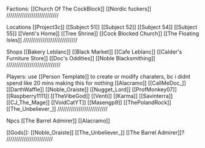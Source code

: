 Factions:
 [[Church Of The CockBlock]]
 [[Nordic fuckers]]
 ///////////////////////////

Locations
 [[Project3c]]
 [[Subject 51]]
 [[Subject 52]]
 [[Subject 54]]
 [[Subject 55]]
 [[Venti's Home]]
 [[Tree Shrine]]
 [[Cock Blocked Church]]
 [[The Floating Isles]]
 ////////////////////////////
 
 Shops
  [[Bakery Leblanc]]
  [[Black Market]]
  [[Cafe Leblanc]]
  [[Calder's Furniture Store]]
  [[Doc's Oddities]]
  [[Noble Blacksmithing]]
  ////////////////////////////

Players: 
 use [[Person Template]] to create or modify charaters, bc i didnt spend like 20 mins making this for nothing
 [[Alacramo]]
 [[CallMeDoc_]]
 [[DarthWaffle]]
 [[Noble_Oraiste]]
 [[Nugget_Lord]]
 [[ProfMonkey07]]
 [[Raspberry1111]]
 [[TheVibeGod]]
 [[Venti]]
 [[Karma]]
 [[Savinterra]]
 [[CJ_The_Mage]]
 [[VoidCatYT]]
 [[Masengp9]]
 [[ThePolandRock]]
 [[The_Unbeliever_]]
 //////////////////////////

Npcs
 [[The Barrel Admirer]]
 [[Alacramo]]

[[Gods]]:
 [[Noble_Oraiste]]
 [[The_Unbeliever_]]
 [[The Barrel Admirer]]?
 ////////////////////////